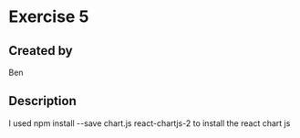 # Exercise 5

## Created by  
Ben

## Description
I used npm install --save chart.js react-chartjs-2 to install the react chart js 
